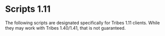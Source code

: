 # Scripts 1.11

The following scripts are designated specifically for Tribes 1.11 clients. While they may work with Tribes 1.40/1.41, that is not guaranteed.